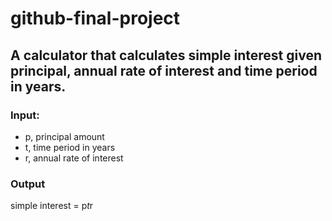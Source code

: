 # github-final-project

## A calculator that calculates simple interest given principal, annual rate of interest and time period in years.
### Input:
* p, principal amount
* t, time period in years
* r, annual rate of interest
### Output
simple interest = p*t*r
